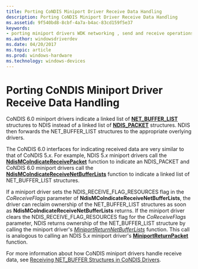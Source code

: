 ```yaml
---
title: Porting CoNDIS Miniport Driver Receive Data Handling
description: Porting CoNDIS Miniport Driver Receive Data Handling
ms.assetid: 9f540bd8-8cbf-4a7a-b4ac-83cd159f5e37
keywords:
- porting miniport drivers WDK networking , send and receive operations
ms.author: windowsdriverdev
ms.date: 04/20/2017
ms.topic: article
ms.prod: windows-hardware
ms.technology: windows-devices
---
```


# Porting CoNDIS Miniport Driver Receive Data Handling





CoNDIS 6.0 miniport drivers indicate a linked list of [**NET\_BUFFER\_LIST**](https://msdn.microsoft.com/library/windows/hardware/ff568388) structures to NDIS instead of a linked list of [**NDIS\_PACKET**](https://msdn.microsoft.com/library/windows/hardware/ff557086) structures. NDIS then forwards the NET\_BUFFER\_LIST structures to the appropriate overlying drivers.

The CoNDIS 6.0 interfaces for indicating received data are very similar to that of CoNDIS 5.*x*. For example, NDIS 5.*x* miniport drivers call the [**NdisMCoIndicateReceivePacket**](https://msdn.microsoft.com/library/windows/hardware/ff553455) function to indicate an NDIS\_PACKET and CoNDIS 6.0 miniport drivers call the [**NdisMCoIndicateReceiveNetBufferLists**](https://msdn.microsoft.com/library/windows/hardware/ff563561) function to indicate a linked list of NET\_BUFFER\_LIST structures.

If a miniport driver sets the NDIS\_RECEIVE\_FLAG\_RESOURCES flag in the *CoReceiveFlags* parameter of **NdisMCoIndicateReceiveNetBufferLists**, the driver can reclaim ownership of the NET\_BUFFER\_LIST structures as soon as **NdisMCoIndicateReceiveNetBufferLists** returns. If the miniport driver clears the NDIS\_RECEIVE\_FLAG\_RESOURCES flag for the *CoReceiveFlags* parameter, NDIS returns ownership of the NET\_BUFFER\_LIST structure by calling the miniport driver's [*MiniportReturnNetBufferLists*](https://msdn.microsoft.com/library/windows/hardware/ff559437) function. This call is analogous to calling an NDIS 5.*x* miniport driver's [**MiniportReturnPacket**](https://msdn.microsoft.com/library/windows/hardware/ff550510) function.

For more information about how CoNDIS miniport drivers handle receive data, see [Receiving NET\_BUFFER Structures in CoNDIS Drivers](receiving-net-buffer-structures-in-condis-drivers.md).

 

 





